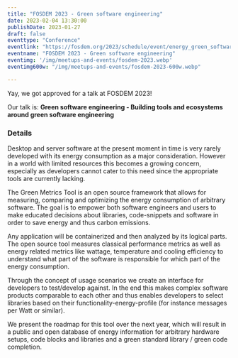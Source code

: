 ```yaml
---
title: "FOSDEM 2023 - Green software engineering"
date: 2023-02-04 13:30:00
publishDate: 2023-01-27
draft: false
eventtype: "Conference"
eventlink: "https://fosdem.org/2023/schedule/event/energy_green_software_engineering/"
eventname: "FOSDEM 2023 - Green software engineering"
eventimg: '/img/meetups-and-events/fosdem-2023.webp'
eventimg600w: "/img/meetups-and-events/fosdem-2023-600w.webp"

---
```


Yay, we got approved for a talk at FOSDEM 2023!

Our talk is: **Green software engineering - Building tools and ecosystems around green software engineering**

### Details

Desktop and server software at the present moment in time is very rarely developed with its energy consumption as a major consideration. However in a world with limited resources this becomes a growing concern, especially as developers cannot cater to this need since the appropriate tools are currently lacking.

The Green Metrics Tool is an open source framework that allows for measuring, comparing and optimizing the energy consumption of arbitrary software. The goal is to empower both software engineers and users to make educated decisions about libraries, code-snippets and software in order to save energy and thus carbon emissions.

Any application will be containerized and then analyzed by its logical parts. The open source tool measures classical performance metrics as well as energy related metrics like wattage, temperature and cooling efficiency to understand what part of the software is responsible for which part of the energy consumption.

Through the concept of usage scenarios we create an interface for developers to test/develop against. In the end this makes complex software products comparable to each other and thus enables developers to select libraries based on their functionality-energy-profile (for instance messages per Watt or similar).

We present the roadmap for this tool over the next year, which will result in a public and open database of energy information for arbitrary hardware setups, code blocks and libraries and a green standard library / green code completion.




